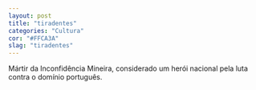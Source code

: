 ```yaml
---
layout: post
title: "tiradentes"
categories: "Cultura"
cor: "#FFCA3A"
slag: "tiradentes"
---
```

Mártir da Inconfidência Mineira, considerado um herói nacional pela luta contra o domínio português.
